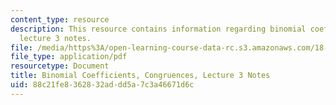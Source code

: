 ```yaml
---
content_type: resource
description: This resource contains information regarding binomial coefficients, congruences,
  lecture 3 notes.
file: /media/https%3A/open-learning-course-data-rc.s3.amazonaws.com/18-781-theory-of-numbers-spring-2012/88c21fe8362832addd5a7c3a46671d6c_MIT18_781S12_lec3.pdf
file_type: application/pdf
resourcetype: Document
title: Binomial Coefficients, Congruences, Lecture 3 Notes
uid: 88c21fe8-3628-32ad-dd5a-7c3a46671d6c
---
```

